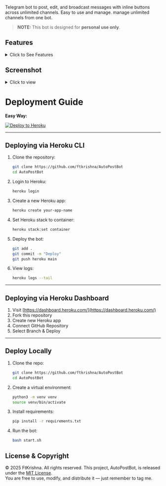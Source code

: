 Telegram bot to post, edit, and broadcast messages with inline buttons across unlimited channels. Easy to use and manage.
manage unlimited channels from one bot.
> **NOTE:** This bot is designed for **personal use only**.

## Features

<details>
<summary>Click to See Features </summary>

AutoPostBot helps you manage Telegram channels efficiently with the following capabilities:
- Post creation with support for text, media, and inline buttons
- Manage Unlimited Channels From one bot
- Edit any existing post in an added channel, including older posts — with the ability to update content or add new buttons.
- Broadcast messages in all channels  
- Channel management interface with add/remove support  
- Set and reuse default buttons across all posts  
- Preview-confirm workflow before publishing  
- Smart buttons: URL, popup alerts, inline sharing, and more (popup/alerts have some bugs will fixed in next version)
- GUI-based default button and channel management  
- Built-in guidance and validation for new users  

</details>

## Screenshot

<details>
<summary>Click to view</summary>

![AutoPostBot Screenshot](assets/preview.jpg)

</details>

# Deployment Guide

**Easy Way:** 

[![Deploy to Heroku](https://www.herokucdn.com/deploy/button.svg)](https://heroku.com/deploy?template=https://github.com/ftkrishna/AutoPostBot)

---

## Deploying via Heroku CLI

1. Clone the repository:
   ```bash
   git clone https://github.com/ftkrishna/AutoPostBot
   cd AutoPostBot
   ```

2. Login to Heroku:
   ```bash
   heroku login
   ```

3. Create a new Heroku app:
   ```bash
   heroku create your-app-name
   ```

4. Set Heroku stack to container:
   ```bash
   heroku stack:set container
   ```

5. Deploy the bot:
   ```bash
   git add .
   git commit -m "Deploy"
   git push heroku main
   ```

6. View logs:
   ```bash
   heroku logs --tail
   ```

---

## Deploying via Heroku Dashboard

1. Visit [https://dashboard.heroku.com/](https://dashboard.heroku.com/)
2. Fork this repository
3. Create new Heroku app
4. Connect GitHub Repository 
5. Select Branch & Deploy
---

## Deploy Locally

1. Clone the repo:
   ```bash
   git clone https://github.com/ftkrishna/AutoPostBot
   cd AutoPostBot
   ```

2. Create a virtual environment:
   ```bash
   python3 -m venv venv
   source venv/bin/activate
   ```

3. Install requirements:
   ```bash
   pip install -r requirements.txt
   ```

4. Run the bot:
   ```bash
   bash start.sh
   ```


## License & Copyright

© 2025 FtKrishna. All rights reserved.
This project, AutoPostBot, is released under the [MIT License](LICENSE).  
You are free to use, modify, and distribute it — just remember to tag me.
